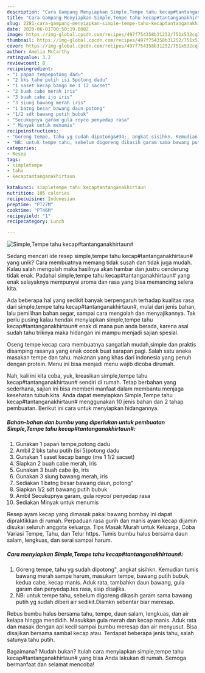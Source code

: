 ```yaml
---
description: "Cara Gampang Menyiapkan Simple,Tempe tahu kecap#tantanganakhirtaun# yang Menggugah Selera"
title: "Cara Gampang Menyiapkan Simple,Tempe tahu kecap#tantanganakhirtaun# yang Menggugah Selera"
slug: 2281-cara-gampang-menyiapkan-simple-tempe-tahu-kecaptantanganakhirtaun-yang-menggugah-selera
date: 2020-06-01T00:50:19.008Z
image: https://img-global.cpcdn.com/recipes/497f754358b31252/751x532cq70/simpletempe-tahu-kecaptantanganakhirtaun-foto-resep-utama.jpg
thumbnail: https://img-global.cpcdn.com/recipes/497f754358b31252/751x532cq70/simpletempe-tahu-kecaptantanganakhirtaun-foto-resep-utama.jpg
cover: https://img-global.cpcdn.com/recipes/497f754358b31252/751x532cq70/simpletempe-tahu-kecaptantanganakhirtaun-foto-resep-utama.jpg
author: Amelia McCarthy
ratingvalue: 3.2
reviewcount: 8
recipeingredient:
- "1 papan tempepotong dadu"
- "2 bks tahu putih isi 5potong dadu"
- "1 saset kecap bango me 1 12 sacset"
- "2 buah cabe merah iris"
- "3 buah cabe ijo iris"
- "3 siung bawang merah iris"
- "1 batng besar bawang daun potong"
- "1/2 sdt bawang putih bubuk"
- "Secukupnya garam gula royco penyedap rasa"
- " Minyak untuk menumis"
recipeinstructions:
- "Goreng tempe, tahu yg sudah dipotong&#34;, angkat sisihkn. Kemudian tumis bawang merah sampe harum, masukam tempe, bawang putih bubuk, kedua cabe, kecap manis. Aduk rata, tambahkn daun bawang, gula garam dan penyedap.tes rasa, siap disajika."
- "NB: untuk tempe tahu, sebelum digoreng dikasih garam sama bawang putih yg sudah diberi air sedikit.Diamkn sebentar biar meresap."
categories:
- Resep
tags:
- simpletempe
- tahu
- kecaptantanganakhirtaun

katakunci: simpletempe tahu kecaptantanganakhirtaun 
nutrition: 105 calories
recipecuisine: Indonesian
preptime: "PT27M"
cooktime: "PT46M"
recipeyield: "1"
recipecategory: Lunch

---
```



![Simple,Tempe tahu kecap#tantanganakhirtaun#](https://img-global.cpcdn.com/recipes/497f754358b31252/751x532cq70/simpletempe-tahu-kecaptantanganakhirtaun-foto-resep-utama.jpg)

Sedang mencari ide resep simple,tempe tahu kecap#tantanganakhirtaun# yang unik? Cara membuatnya memang tidak susah dan tidak juga mudah. Kalau salah mengolah maka hasilnya akan hambar dan justru cenderung tidak enak. Padahal simple,tempe tahu kecap#tantanganakhirtaun# yang enak selayaknya mempunyai aroma dan rasa yang bisa memancing selera kita.

Ada beberapa hal yang sedikit banyak berpengaruh terhadap kualitas rasa dari simple,tempe tahu kecap#tantanganakhirtaun#, mulai dari jenis bahan, lalu pemilihan bahan segar, sampai cara mengolah dan menyajikannya. Tak perlu pusing kalau hendak menyiapkan simple,tempe tahu kecap#tantanganakhirtaun# enak di mana pun anda berada, karena asal sudah tahu triknya maka hidangan ini mampu menjadi sajian spesial.

Oseng tempe kecap cara membuatnya sangatlah mudah,simple dan praktis disamping rasanya yang enak cocok buat sarapan pagi. Salah satu aneka masakan tempe dan tahu. makanan yang khas dari indonesia yang penuh dengan protein. Menu ini bisa menjadi menu wajib dicoba dirumah.


Nah, kali ini kita coba, yuk, kreasikan simple,tempe tahu kecap#tantanganakhirtaun# sendiri di rumah. Tetap berbahan yang sederhana, sajian ini bisa memberi manfaat dalam membantu menjaga kesehatan tubuh kita. Anda dapat menyiapkan Simple,Tempe tahu kecap#tantanganakhirtaun# menggunakan 10 jenis bahan dan 2 tahap pembuatan. Berikut ini cara untuk menyiapkan hidangannya.

<!--inarticleads1-->

##### Bahan-bahan dan bumbu yang diperlukan untuk pembuatan Simple,Tempe tahu kecap#tantanganakhirtaun#:

1. Gunakan 1 papan tempe,potong dadu
1. Ambil 2 bks tahu putih (isi 5)potong dadu
1. Gunakan 1 saset kecap bango (me 1 1/2 sacset)
1. Siapkan 2 buah cabe merah, iris
1. Gunakan 3 buah cabe ijo, iris
1. Gunakan 3 siung bawang merah, iris
1. Sediakan 1 batng besar bawang daun, potong&#34;
1. Siapkan 1/2 sdt bawang putih bubuk
1. Ambil Secukupnya garam, gula royco/ penyedap rasa
1. Sediakan  Minyak untuk menumis


Resep ayam kecap yang dimasak pakai bawang bombay ini dapat dipraktikkan di rumah. Perpaduan rasa gurih dan manis ayam kecap dijamin disukai seluruh anggota keluarga. Tips Masak Murah untuk Keluarga, Coba Variasi Tempe, Tahu, dan Telur https. Tumis bumbu halus bersama daun salam, lengkuas, dan serai sampai harum. 

<!--inarticleads2-->

##### Cara menyiapkan Simple,Tempe tahu kecap#tantanganakhirtaun#:

1. Goreng tempe, tahu yg sudah dipotong&#34;, angkat sisihkn. Kemudian tumis bawang merah sampe harum, masukam tempe, bawang putih bubuk, kedua cabe, kecap manis. Aduk rata, tambahkn daun bawang, gula garam dan penyedap.tes rasa, siap disajika.
1. NB: untuk tempe tahu, sebelum digoreng dikasih garam sama bawang putih yg sudah diberi air sedikit.Diamkn sebentar biar meresap.


Rebus bumbu halus bersama tahu, tempe, daun salam, lengkuas, dan air kelapa hingga mendidih. Masukkan gula merah dan kecap manis. Aduk rata dan masak dengan api kecil sampai bumbu meresap dan air menyusut. Bisa disajikan bersama sambal kecap atau. Terdapat beberapa jenis tahu, salah satunya tahu putih. 

Bagaimana? Mudah bukan? Itulah cara menyiapkan simple,tempe tahu kecap#tantanganakhirtaun# yang bisa Anda lakukan di rumah. Semoga bermanfaat dan selamat mencoba!
